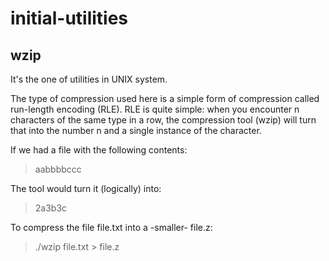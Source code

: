 # initial-utilities

## wzip
It's the one of utilities in UNIX system.

The type of compression used here is a simple form of compression called run-length encoding (RLE). RLE is quite simple: when you encounter n characters of the same type in a row, the compression tool (wzip) will turn that into the number n and a single instance of the character.

If we had a file with the following contents:
>aabbbbccc

The tool would turn it (logically) into:
>2a3b3c

To compress the file file.txt into a -smaller- file.z:
> ./wzip file.txt > file.z




